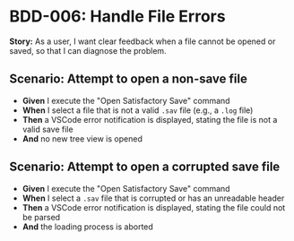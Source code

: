 # BDD-006: Handle File Errors

**Story:** As a user, I want clear feedback when a file cannot be opened or saved, so that I can diagnose the problem.

## Scenario: Attempt to open a non-save file

-   **Given** I execute the "Open Satisfactory Save" command
-   **When** I select a file that is not a valid `.sav` file (e.g., a `.log` file)
-   **Then** a VSCode error notification is displayed, stating the file is not a valid save file
-   **And** no new tree view is opened

## Scenario: Attempt to open a corrupted save file

-   **Given** I execute the "Open Satisfactory Save" command
-   **When** I select a `.sav` file that is corrupted or has an unreadable header
-   **Then** a VSCode error notification is displayed, stating the file could not be parsed
-   **And** the loading process is aborted
